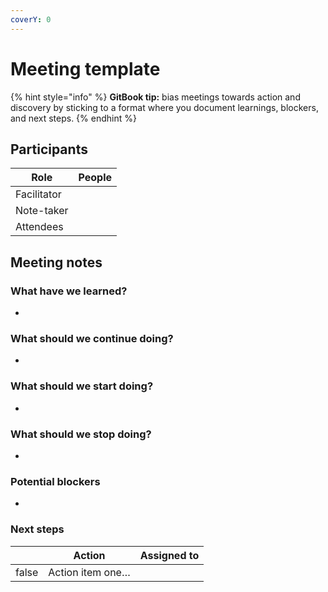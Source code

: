 ```yaml
---
coverY: 0
---
```


# Meeting template

{% hint style="info" %}
**GitBook tip:** bias meetings towards action and discovery by sticking to a format where you document learnings, blockers, and next steps.
{% endhint %}

## Participants

<table><thead><tr><th>Role</th><th data-type="users" data-multiple>People</th></tr></thead><tbody><tr><td>Facilitator</td><td></td></tr><tr><td>Note-taker</td><td></td></tr><tr><td>Attendees</td><td></td></tr></tbody></table>

## Meeting notes

### What have we learned?

*

### What should we continue doing?

*

### What should we start doing?

*

### What should we stop doing?

*

### Potential blockers

*

### Next steps

<table><thead><tr><th data-type="checkbox"></th><th>Action</th><th data-type="users" data-multiple>Assigned to</th></tr></thead><tbody><tr><td>false</td><td>Action item one…</td><td></td></tr></tbody></table>
